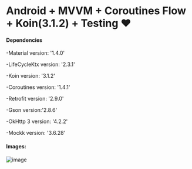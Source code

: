 # Android + MVVM + Coroutines Flow + Koin(3.1.2) + Testing ❤️

#### Dependencies
-Material version: '1.4.0'

-LifeCycleKtx version: '2.3.1'

-Koin version: '3.1.2'

-Coroutines version: '1.4.1'

-Retrofit version: '2.9.0'

-Gson version:'2.8.6'

-OkHttp 3 version: '4.2.2'

-Mockk version: '3.6.28'

#### Images:
![image](https://user-images.githubusercontent.com/4006777/130828092-b80aed6d-bf1d-427f-938f-8a1368a3baeb.png)
